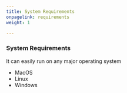 ```yaml
---
title: System Requirements
onpagelink: requirements
weight: 1

---
```


### **System Requirements**

It can easily run on any major operating system 
- MacOS
- Linux
- Windows

